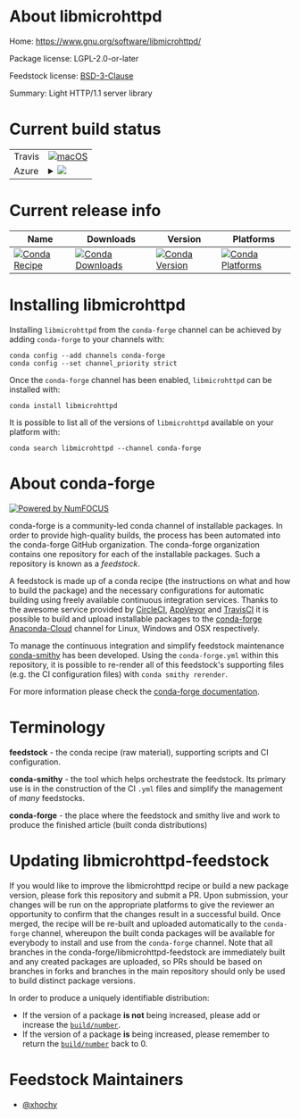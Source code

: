About libmicrohttpd
===================

Home: https://www.gnu.org/software/libmicrohttpd/

Package license: LGPL-2.0-or-later

Feedstock license: [BSD-3-Clause](https://github.com/conda-forge/libmicrohttpd-feedstock/blob/master/LICENSE.txt)

Summary: Light HTTP/1.1 server library

Current build status
====================


<table><tr>
    <td>Travis</td>
    <td>
      <a href="https://travis-ci.com/conda-forge/libmicrohttpd-feedstock">
        <img alt="macOS" src="https://img.shields.io/travis/com/conda-forge/libmicrohttpd-feedstock/master.svg?label=macOS">
      </a>
    </td>
  </tr>
    
  <tr>
    <td>Azure</td>
    <td>
      <details>
        <summary>
          <a href="https://dev.azure.com/conda-forge/feedstock-builds/_build/latest?definitionId=11292&branchName=master">
            <img src="https://dev.azure.com/conda-forge/feedstock-builds/_apis/build/status/libmicrohttpd-feedstock?branchName=master">
          </a>
        </summary>
        <table>
          <thead><tr><th>Variant</th><th>Status</th></tr></thead>
          <tbody><tr>
              <td>linux_64</td>
              <td>
                <a href="https://dev.azure.com/conda-forge/feedstock-builds/_build/latest?definitionId=11292&branchName=master">
                  <img src="https://dev.azure.com/conda-forge/feedstock-builds/_apis/build/status/libmicrohttpd-feedstock?branchName=master&jobName=linux&configuration=linux_64_" alt="variant">
                </a>
              </td>
            </tr><tr>
              <td>linux_aarch64</td>
              <td>
                <a href="https://dev.azure.com/conda-forge/feedstock-builds/_build/latest?definitionId=11292&branchName=master">
                  <img src="https://dev.azure.com/conda-forge/feedstock-builds/_apis/build/status/libmicrohttpd-feedstock?branchName=master&jobName=linux&configuration=linux_aarch64_" alt="variant">
                </a>
              </td>
            </tr><tr>
              <td>linux_ppc64le</td>
              <td>
                <a href="https://dev.azure.com/conda-forge/feedstock-builds/_build/latest?definitionId=11292&branchName=master">
                  <img src="https://dev.azure.com/conda-forge/feedstock-builds/_apis/build/status/libmicrohttpd-feedstock?branchName=master&jobName=linux&configuration=linux_ppc64le_" alt="variant">
                </a>
              </td>
            </tr><tr>
              <td>osx_64</td>
              <td>
                <a href="https://dev.azure.com/conda-forge/feedstock-builds/_build/latest?definitionId=11292&branchName=master">
                  <img src="https://dev.azure.com/conda-forge/feedstock-builds/_apis/build/status/libmicrohttpd-feedstock?branchName=master&jobName=osx&configuration=osx_64_" alt="variant">
                </a>
              </td>
            </tr><tr>
              <td>osx_arm64</td>
              <td>
                <a href="https://dev.azure.com/conda-forge/feedstock-builds/_build/latest?definitionId=11292&branchName=master">
                  <img src="https://dev.azure.com/conda-forge/feedstock-builds/_apis/build/status/libmicrohttpd-feedstock?branchName=master&jobName=osx&configuration=osx_arm64_" alt="variant">
                </a>
              </td>
            </tr>
          </tbody>
        </table>
      </details>
    </td>
  </tr>
</table>

Current release info
====================

| Name | Downloads | Version | Platforms |
| --- | --- | --- | --- |
| [![Conda Recipe](https://img.shields.io/badge/recipe-libmicrohttpd-green.svg)](https://anaconda.org/conda-forge/libmicrohttpd) | [![Conda Downloads](https://img.shields.io/conda/dn/conda-forge/libmicrohttpd.svg)](https://anaconda.org/conda-forge/libmicrohttpd) | [![Conda Version](https://img.shields.io/conda/vn/conda-forge/libmicrohttpd.svg)](https://anaconda.org/conda-forge/libmicrohttpd) | [![Conda Platforms](https://img.shields.io/conda/pn/conda-forge/libmicrohttpd.svg)](https://anaconda.org/conda-forge/libmicrohttpd) |

Installing libmicrohttpd
========================

Installing `libmicrohttpd` from the `conda-forge` channel can be achieved by adding `conda-forge` to your channels with:

```
conda config --add channels conda-forge
conda config --set channel_priority strict
```

Once the `conda-forge` channel has been enabled, `libmicrohttpd` can be installed with:

```
conda install libmicrohttpd
```

It is possible to list all of the versions of `libmicrohttpd` available on your platform with:

```
conda search libmicrohttpd --channel conda-forge
```


About conda-forge
=================

[![Powered by
NumFOCUS](https://img.shields.io/badge/powered%20by-NumFOCUS-orange.svg?style=flat&colorA=E1523D&colorB=007D8A)](https://numfocus.org)

conda-forge is a community-led conda channel of installable packages.
In order to provide high-quality builds, the process has been automated into the
conda-forge GitHub organization. The conda-forge organization contains one repository
for each of the installable packages. Such a repository is known as a *feedstock*.

A feedstock is made up of a conda recipe (the instructions on what and how to build
the package) and the necessary configurations for automatic building using freely
available continuous integration services. Thanks to the awesome service provided by
[CircleCI](https://circleci.com/), [AppVeyor](https://www.appveyor.com/)
and [TravisCI](https://travis-ci.com/) it is possible to build and upload installable
packages to the [conda-forge](https://anaconda.org/conda-forge)
[Anaconda-Cloud](https://anaconda.org/) channel for Linux, Windows and OSX respectively.

To manage the continuous integration and simplify feedstock maintenance
[conda-smithy](https://github.com/conda-forge/conda-smithy) has been developed.
Using the ``conda-forge.yml`` within this repository, it is possible to re-render all of
this feedstock's supporting files (e.g. the CI configuration files) with ``conda smithy rerender``.

For more information please check the [conda-forge documentation](https://conda-forge.org/docs/).

Terminology
===========

**feedstock** - the conda recipe (raw material), supporting scripts and CI configuration.

**conda-smithy** - the tool which helps orchestrate the feedstock.
                   Its primary use is in the construction of the CI ``.yml`` files
                   and simplify the management of *many* feedstocks.

**conda-forge** - the place where the feedstock and smithy live and work to
                  produce the finished article (built conda distributions)


Updating libmicrohttpd-feedstock
================================

If you would like to improve the libmicrohttpd recipe or build a new
package version, please fork this repository and submit a PR. Upon submission,
your changes will be run on the appropriate platforms to give the reviewer an
opportunity to confirm that the changes result in a successful build. Once
merged, the recipe will be re-built and uploaded automatically to the
`conda-forge` channel, whereupon the built conda packages will be available for
everybody to install and use from the `conda-forge` channel.
Note that all branches in the conda-forge/libmicrohttpd-feedstock are
immediately built and any created packages are uploaded, so PRs should be based
on branches in forks and branches in the main repository should only be used to
build distinct package versions.

In order to produce a uniquely identifiable distribution:
 * If the version of a package **is not** being increased, please add or increase
   the [``build/number``](https://docs.conda.io/projects/conda-build/en/latest/resources/define-metadata.html#build-number-and-string).
 * If the version of a package **is** being increased, please remember to return
   the [``build/number``](https://docs.conda.io/projects/conda-build/en/latest/resources/define-metadata.html#build-number-and-string)
   back to 0.

Feedstock Maintainers
=====================

* [@xhochy](https://github.com/xhochy/)

